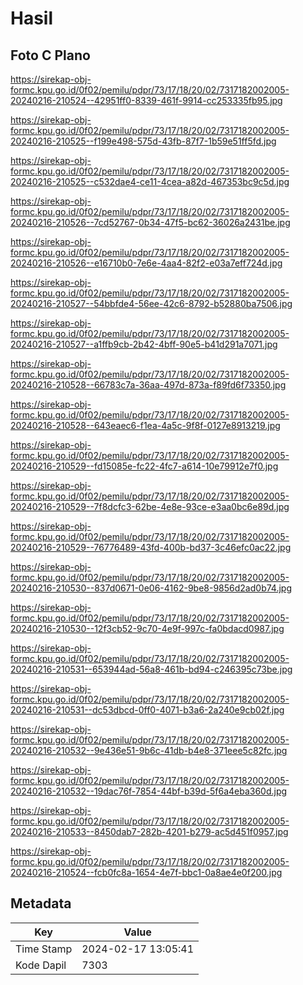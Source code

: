 # Hasil

## Foto C Plano

https://sirekap-obj-formc.kpu.go.id/0f02/pemilu/pdpr/73/17/18/20/02/7317182002005-20240216-210524--42951ff0-8339-461f-9914-cc253335fb95.jpg

https://sirekap-obj-formc.kpu.go.id/0f02/pemilu/pdpr/73/17/18/20/02/7317182002005-20240216-210525--f199e498-575d-43fb-87f7-1b59e51ff5fd.jpg

https://sirekap-obj-formc.kpu.go.id/0f02/pemilu/pdpr/73/17/18/20/02/7317182002005-20240216-210525--c532dae4-ce11-4cea-a82d-467353bc9c5d.jpg

https://sirekap-obj-formc.kpu.go.id/0f02/pemilu/pdpr/73/17/18/20/02/7317182002005-20240216-210526--7cd52767-0b34-47f5-bc62-36026a2431be.jpg

https://sirekap-obj-formc.kpu.go.id/0f02/pemilu/pdpr/73/17/18/20/02/7317182002005-20240216-210526--e16710b0-7e6e-4aa4-82f2-e03a7eff724d.jpg

https://sirekap-obj-formc.kpu.go.id/0f02/pemilu/pdpr/73/17/18/20/02/7317182002005-20240216-210527--54bbfde4-56ee-42c6-8792-b52880ba7506.jpg

https://sirekap-obj-formc.kpu.go.id/0f02/pemilu/pdpr/73/17/18/20/02/7317182002005-20240216-210527--a1ffb9cb-2b42-4bff-90e5-b41d291a7071.jpg

https://sirekap-obj-formc.kpu.go.id/0f02/pemilu/pdpr/73/17/18/20/02/7317182002005-20240216-210528--66783c7a-36aa-497d-873a-f89fd6f73350.jpg

https://sirekap-obj-formc.kpu.go.id/0f02/pemilu/pdpr/73/17/18/20/02/7317182002005-20240216-210528--643eaec6-f1ea-4a5c-9f8f-0127e8913219.jpg

https://sirekap-obj-formc.kpu.go.id/0f02/pemilu/pdpr/73/17/18/20/02/7317182002005-20240216-210529--fd15085e-fc22-4fc7-a614-10e79912e7f0.jpg

https://sirekap-obj-formc.kpu.go.id/0f02/pemilu/pdpr/73/17/18/20/02/7317182002005-20240216-210529--7f8dcfc3-62be-4e8e-93ce-e3aa0bc6e89d.jpg

https://sirekap-obj-formc.kpu.go.id/0f02/pemilu/pdpr/73/17/18/20/02/7317182002005-20240216-210529--76776489-43fd-400b-bd37-3c46efc0ac22.jpg

https://sirekap-obj-formc.kpu.go.id/0f02/pemilu/pdpr/73/17/18/20/02/7317182002005-20240216-210530--837d0671-0e06-4162-9be8-9856d2ad0b74.jpg

https://sirekap-obj-formc.kpu.go.id/0f02/pemilu/pdpr/73/17/18/20/02/7317182002005-20240216-210530--12f3cb52-9c70-4e9f-997c-fa0bdacd0987.jpg

https://sirekap-obj-formc.kpu.go.id/0f02/pemilu/pdpr/73/17/18/20/02/7317182002005-20240216-210531--653944ad-56a8-461b-bd94-c246395c73be.jpg

https://sirekap-obj-formc.kpu.go.id/0f02/pemilu/pdpr/73/17/18/20/02/7317182002005-20240216-210531--dc53dbcd-0ff0-4071-b3a6-2a240e9cb02f.jpg

https://sirekap-obj-formc.kpu.go.id/0f02/pemilu/pdpr/73/17/18/20/02/7317182002005-20240216-210532--9e436e51-9b6c-41db-b4e8-371eee5c82fc.jpg

https://sirekap-obj-formc.kpu.go.id/0f02/pemilu/pdpr/73/17/18/20/02/7317182002005-20240216-210532--19dac76f-7854-44bf-b39d-5f6a4eba360d.jpg

https://sirekap-obj-formc.kpu.go.id/0f02/pemilu/pdpr/73/17/18/20/02/7317182002005-20240216-210533--8450dab7-282b-4201-b279-ac5d451f0957.jpg

https://sirekap-obj-formc.kpu.go.id/0f02/pemilu/pdpr/73/17/18/20/02/7317182002005-20240216-210524--fcb0fc8a-1654-4e7f-bbc1-0a8ae4e0f200.jpg


## Metadata

| Key        | Value               |
| ---------- | ------------------- |
| Time Stamp | 2024-02-17 13:05:41 |
| Kode Dapil | 7303                |



